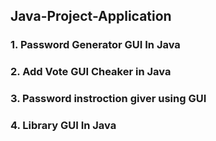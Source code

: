 ## Java-Project-Application   
### 1. Password Generator GUI In Java 
### 2. Add Vote GUI Cheaker in Java
### 3. Password instroction giver using GUI
### 4. Library GUI In Java



